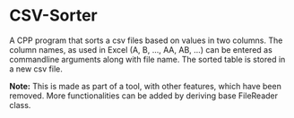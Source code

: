 # CSV-Sorter
A CPP program that sorts a csv files based on values in two columns. The column names, as used in Excel (A, B, ..., AA, AB, ...) can be entered as commandline arguments along with file name. The sorted table is stored in a new csv file.

**Note:** This is made as part of a tool, with other features, which have been removed. More functionalities can be added by deriving base FileReader class.
